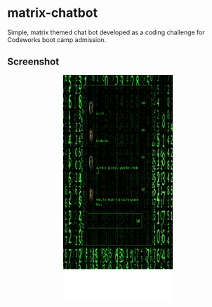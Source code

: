 # matrix-chatbot
Simple, matrix themed chat bot developed as a coding challenge for Codeworks boot camp admission.

## Screenshot
<div align='center'>
  <img src="assets/neo_morpheus_convo.png" alt="user login" width="250" height="517">
</div>
